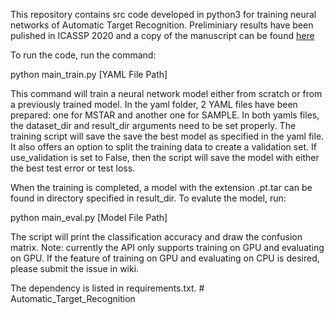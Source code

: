 This repository contains src code developed in python3 for training neural networks of Automatic 
Target Recognition. Preliminiary results have been pulished 
in ICASSP 2020 and a copy of the manuscript can be found [here](http://shanbhag.ece.illinois.edu/publications/ICASSP_dbouk_2020.pdf)


To run the code, run the command:

python main_train.py [YAML File Path]

This command will train a neural network model either from scratch or from a 
previously trained model. In the yaml folder, 2 YAML files have been prepared: one
for MSTAR and another one for SAMPLE. In both yamls files, the dataset_dir and result_dir
arguments need to be set properly. The training script will save the save the best model as
specified in the yaml file. It also offers an option to split the training data to create
a validation set. If use_validation is set to False, then the script will save the model with
either the best test error or test loss. 

When the training is completed, a model with the extension .pt.tar can be found in directory 
specified in result_dir. To evalute the model, run:

python main_eval.py [Model File Path]

The script will print the classification accuracy and draw the confusion matrix. Note: currently
the API only supports training on GPU and evaluating on GPU. If the feature of training on GPU and 
evaluating on CPU is desired, please submit the issue in wiki.

The dependency is listed in requirements.txt. # Automatic_Target_Recognition
